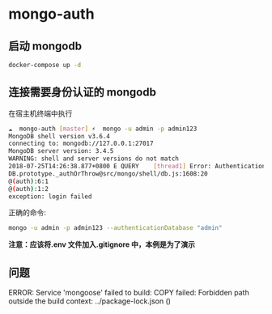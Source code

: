 # mongo-auth

## 启动 mongodb

```bash
docker-compose up -d
```

## 连接需要身份认证的 mongodb

在宿主机终端中执行

```bash
☁  mongo-auth [master] ⚡  mongo -u admin -p admin123
MongoDB shell version v3.6.4
connecting to: mongodb://127.0.0.1:27017
MongoDB server version: 3.4.5
WARNING: shell and server versions do not match
2018-07-25T14:26:38.877+0800 E QUERY    [thread1] Error: Authentication failed. :
DB.prototype._authOrThrow@src/mongo/shell/db.js:1608:20
@(auth):6:1
@(auth):1:2
exception: login failed
```

正确的命令:

```bash
mongo -u admin -p admin123 --authenticationDatabase "admin"
```

**注意：应该将.env 文件加入.gitignore 中，本例是为了演示**

## 问题

ERROR: Service 'mongoose' failed to build: COPY failed: Forbidden path outside the build context: ../package-lock.json ()
